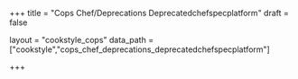 +++
title = "Cops Chef/Deprecations Deprecatedchefspecplatform"
draft = false

layout = "cookstyle_cops"
data_path = ["cookstyle","cops_chef_deprecations_deprecatedchefspecplatform"]

+++

<!-- The content of this page is automatically generated from the
cops_chef_deprecations_deprecatedchefspecplatform.yml file in github.com/chef/cookstyle/docs-chef-io/data/cookstyle. -->
